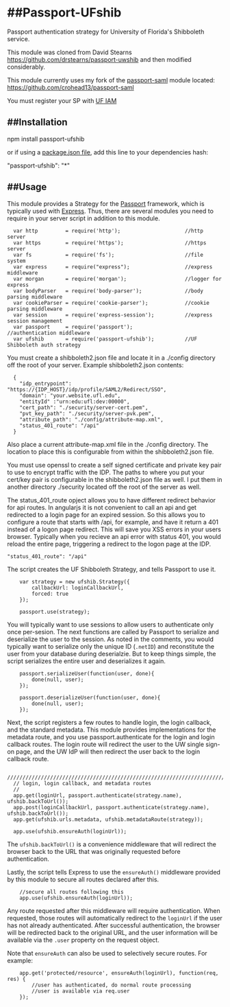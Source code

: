 ##Passport-UFshib
===============

Passport authentication strategy for University of Florida's Shibboleth service.

This module was cloned from David Stearns https://github.com/drstearns/passport-uwshib and then modified considerably.

This module currently uses my fork of the [passport-saml](https://github.com/bergie/passport-saml) module located: https://github.com/crohead13/passport-saml


You must register your SP with [UF IAM](http://identity.it.ufl.edu/process/technologies/shibboleth/)

##Installation
------------

  npm install passport-ufshib

or if using a [package.json file](https://www.npmjs.org/doc/package.json.html), add this line to your dependencies hash:

  "passport-ufshib": "*"
  
  
##Usage
-----

This module provides a Strategy for the [Passport](http://passportjs.org/) framework, which is typically used with [Express](http://expressjs.com/). Thus, there are several modules you need to require in your server script in addition to this module.
```
  var http         = require('http');                     //http server
  var https        = require('https');                    //https server
  var fs           = require('fs');                       //file system
  var express      = require("express");                  //express middleware
  var morgan       = require('morgan');                   //logger for express
  var bodyParser   = require('body-parser');              //body parsing middleware
  var cookieParser = require('cookie-parser');            //cookie parsing middleware
  var session      = require('express-session');          //express session management
  var passport     = require('passport');                 //authentication middleware
  var ufshib       = require('passport-ufshib');          //UF Shibboleth auth strategy
```
  You must create a shibboleth2.json file and locate it in a ./config directory off the root of your server.
  Example shibboleth2.json contents:
```
  {
  	"idp_entrypoint": "https://{IDP_HOST}/idp/profile/SAML2/Redirect/SSO",
  	"domain": "your.website.ufl.edu",
   	"entityId" :"urn:edu:ufl:dev:00000",
   	"cert_path": "./security/server-cert.pem",
   	"pvt_key_path": "./security/server-pvk.pem",
   	"attribute_path": "./config/attribute-map.xml",
   	"status_401_route": "/api"
  }
```
  
  Also place a current attribute-map.xml file in the ./config directory.  The location to place this is configurable from within the shibboleth2.json file.
  
  You must use openssl to create a self signed certificate and private key pair to use to encrypt traffic with the IDP. The paths to where you put your cert/key pair is configurable in the shibboleth2.json file as well.  I put them in another directory ./security located off the root of the server as well.
  
  The status_401_route opject allows you to have different redirect behavior for api routes.  In angularjs it is not convenient to call an api and get redirected to a login page for an expired session. So this allows you to configure a route that starts with /api, for example, and have it return a 401 instead of a logon page redirect.  This will save you XSS errors in your users browser.  Typically when you recieve an api error with status 401, you would reload the entire page, triggering a redirect to the logon page at the IDP.
  
  `"status_401_route": "/api"`
  
  The script creates the UF Shibboleth Strategy, and tells Passport to use it.
```
    var strategy = new ufshib.Strategy({
        callbackUrl: loginCallbackUrl,
        forced: true
    });

    passport.use(strategy);
```  
    

You will typically want to use sessions to allow users to authenticate only once per-sesion. The next functions are called by Passport to serialize and deserialize the user to the session. As noted in the comments, you would typically want to serialize only the unique ID (`.netID`) and reconstitute the user from your database during deserialzie. But to keep things simple, the script serializes the entire user and deserializes it again.
```
    passport.serializeUser(function(user, done){
        done(null, user);
    });

    passport.deserializeUser(function(user, done){
        done(null, user);
    });
```
Next, the script registers a few routes to handle login, the login callback, and the standard metadata. This module provides implementations for the metadata route, and you use passport.authenticate for the login and login callback routes. The login route will redirect the user to the UW single sign-on page, and the UW IdP will then redirect the user back to the login callback route.

```
  //////////////////////////////////////////////////////////////////////////////
  // login, login callback, and metadata routes
  //
  app.get(loginUrl, passport.authenticate(strategy.name), ufshib.backToUrl());
  app.post(loginCallbackUrl, passport.authenticate(strategy.name), ufshib.backToUrl());
  app.get(ufshib.urls.metadata, ufshib.metadataRoute(strategy));
  
  app.use(ufshib.ensureAuth(loginUrl));
```

The `ufshib.backToUrl()` is a convenience middleware that will redirect the browser back to the URL that was originally requested before authentication.

Lastly, the script tells Express to use the `ensureAuth()` middleware provided by this module to secure all routes declared after this.
```
    //secure all routes following this
    app.use(ufshib.ensureAuth(loginUrl));
```
Any route requested after this middleware will require authentication. When requested, those routes will automatically redirect to the `loginUrl` if the user has not already authenticated. After successful authentication, the browser will be redirected back to the original URL, and the user information will be available via the `.user` property on the request object.

Note that `ensureAuth` can also be used to selectively secure routes. For example:
```
    app.get('protected/resource', ensureAuth(loginUrl), function(req, res) {
        //user has authenticated, do normal route processing
        //user is available via req.user
    });
```

